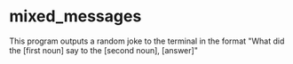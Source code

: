 # mixed_messages

This program outputs a random joke to the terminal in the format "What did the [first noun] say to the [second noun], [answer]"
